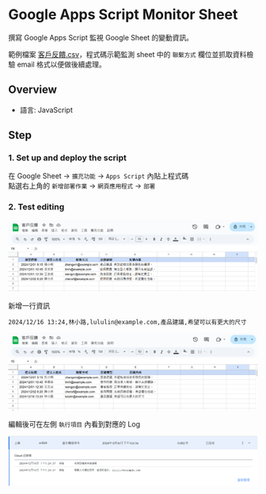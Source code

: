 # Google Apps Script Monitor Sheet

撰寫 Google Apps Script 監視 Google Sheet 的變動資訊。

範例檔案 [客戶反饋.csv](客戶反饋.csv)，程式碼示範監測 sheet 中的 `聯繫方式` 欄位並抓取資料檢驗 email 格式以便做後續處理。

## Overview

- 語言: JavaScript

## Step

### 1. Set up and deploy the script
在 Google Sheet -> `擴充功能` -> `Apps Script` 內貼上程式碼  
點選右上角的 `新增部署作業` -> `網頁應用程式` -> `部署`  


### 2. Test editing

![before-edit](./images/before-edit.png)

新增一行資訊 
```
2024/12/16 13:24,林小路,lululin@example.com,產品建議,希望可以有更大的尺寸
```

![after-edit](./images/after-edit.png)


編輯後可在左側 `執行項目` 內看到對應的 Log


![log](./images/log.png)
